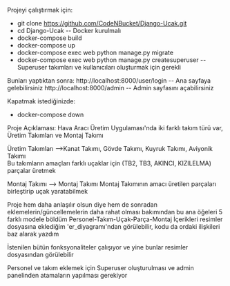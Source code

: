 Projeyi çalıştırmak için:
- git clone https://github.com/CodeNBucket/Django-Ucak.git
- cd Django-Ucak 
-- Docker kurulmalı
- docker-compose build
- docker-compose up
- docker-compose exec web python manage.py migrate
- docker-compose exec web python manage.py createsuperuser    -- Superuser takımları ve kullanıcıları oluşturmak için gerekli

Bunları yaptıktan sonra:
http://localhost:8000/user/login  -- Ana sayfaya gelebilirsiniz
http://localhost:8000/admin  -- Admin sayfasını açabilirsiniz

Kapatmak istediğinizde:
- docker-compose down
  

Proje Açıklaması:
Hava Aracı Üretim Uygulaması'nda iki farklı takım türü var, Üretim Takımları ve Montaj Takımı

Üretim Takımları -->Kanat Takımı, Gövde Takımı, Kuyruk Takımı, Aviyonik Takımı   
Bu takımların amaçları farklı uçaklar için (TB2, TB3, AKINCI, KIZILELMA) parçalar üretmek

Montaj Takımı --> Montaj Takımı
Montaj Takımının amacı üretilen parçaları birleştirip uçak yaratabilmek

Proje hem daha anlaşılır olsun diye hem de sonradan eklemelerin/güncellemelerin daha rahat olması bakımından bu ana öğeleri 5 farklı modele böldüm
Personel-Takım-Uçak-Parça-Montaj
İçerikleri resimler dosyasına eklediğim 'er_diyagramı'ndan görülebilir, kodu da ordaki ilişkileri baz alarak yazdım

İstenilen bütün fonksyonaliteler çalışıyor ve yine bunlar resimler dosyasından görülebilir

Personel ve takım eklemek için Superuser oluşturulması ve admin panelinden atamaların yapılması gerekiyor 
